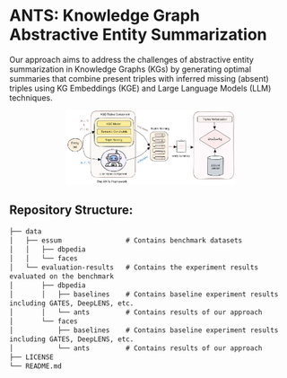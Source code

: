 # ANTS: Knowledge Graph Abstractive Entity Summarization

Our approach aims to address the challenges of abstractive entity summarization in Knowledge Graphs (KGs) by generating optimal summaries that combine present triples with inferred missing (absent) triples using KG Embeddings (KGE) and Large Language Models (LLM) techniques.

<p align="center">
<img src="images/ANTs.jpg" width="60%">
</p>

## Repository Structure: 
```
├── data
│   ├── essum                # Contains benchmark datasets
│   │   ├── dbpedia
│   │   └── faces
│   └── evaluation-results   # Contains the experiment results evaluated on the benchmark
│       ├── dbpedia
│       │   ├── baselines    # Contains baseline experiment results including GATES, DeepLENS, etc.
│       │   └── ants         # Contains results of our approach
│       └── faces
│           ├── baselines    # Contains baseline experiment results including GATES, DeepLENS, etc.
│           └── ants         # Contains results of our approach
├── LICENSE
└── README.md

```